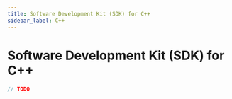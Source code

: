 ```yaml
---
title: Software Development Kit (SDK) for C++
sidebar_label: C++
---
```


# Software Development Kit (SDK) for C++

```c++
// TODO
```
